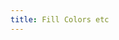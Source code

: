 ```yaml
---
title: Fill Colors etc
---
```


<script setup>
import Palette from '../src/Palette.vue'
</script>
<Palette />
